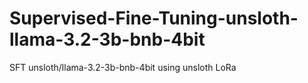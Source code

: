 # Supervised-Fine-Tuning-unsloth-llama-3.2-3b-bnb-4bit
SFT unsloth/llama-3.2-3b-bnb-4bit using unsloth LoRa
